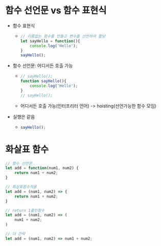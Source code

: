 # 함수 선언문 vs 함수 표현식

* 함수 표현식

  * ``` javascript
    // 이름없는 함수를 만들고 변수를 선언하여 할당
    let sayHello = function(){
        console.log('Hello');
    }
    sayHello();
    ```

* 함수 선언문: 어디서든 호출 가능

  * ``` javascript
    // sayHello();
    function sayHello(){
        console.log('Hello');
    }
    // sayHello();
    ```

  * 어디서든 호출 가능(인터프리터 언어)  ->  hoisting(선언가능한 함수 모임)

* 실행은 같음

  * ``` javascript
    sayHello();
    ```



# 화살표 함수

``` javascript
// 함수 선언문
let add = function(num1, num2) {
    return num1 + num2;
}

// 화살표함수적용
let add = (num1, num2) => {
    return num1 + num2;
}

// return 1줄인함수
let add = (num1, num2) => (
	num1 + num2;
)

// 더 간략
let add = (num1, num2) => num1 + num2;
```

